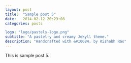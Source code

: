 ```yaml
---
layout: post
title:  "Sample post 5"
date:   2014-02-12 20:23:08
categories: posts

logo: "logo/pastels-logo.png"
subtitle: "A pastel-y and creamy Jekyll theme."
description: "Handcrafted with &#10084; by Rishabh Rao"
---
```


This is sample post 5.
